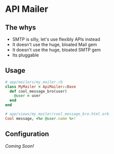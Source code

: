 # API Mailer

## The whys

* SMTP is silly, let's use flexibly APIs instead
* It doesn't use the huge, bloated Mail gem
* It doesn't use the huge, bloated SMTP gem
* Its pluggable

## Usage

```ruby
# app/mailers/my_mailer.rb
class MyMailer < ApiMailer::Base
  def cool_message_bro(user)
    @user = user
  end
end

# app/views/my_mailer/cool_message_bro.html.erb
Cool message, <%= @user.name %>!
```

## Configuration

_*Coming Soon!*_
